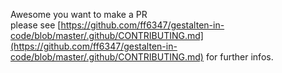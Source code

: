 Awesome you want to make a PR  
please see [https://github.com/ff6347/gestalten-in-code/blob/master/.github/CONTRIBUTING.md](https://github.com/ff6347/gestalten-in-code/blob/master/.github/CONTRIBUTING.md) for further infos.
